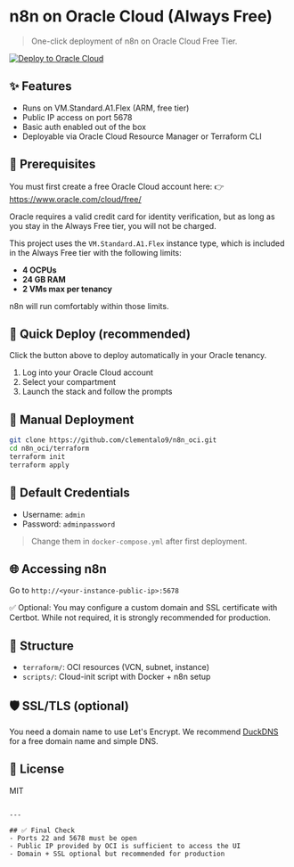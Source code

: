 # n8n on Oracle Cloud (Always Free)

> One-click deployment of n8n on Oracle Cloud Free Tier.

[![Deploy to Oracle Cloud](https://github.com/clementalo9/oke_A1/blob/main/img/Deploy%20to%20Oracle%20Cloud.svg)](https://cloud.oracle.com/resourcemanager/stacks/create?zipUrl=https://github.com/clementalo9/n8n_oci/archive/refs/heads/main.zip)

## ✨ Features
- Runs on VM.Standard.A1.Flex (ARM, free tier)
- Public IP access on port 5678
- Basic auth enabled out of the box
- Deployable via Oracle Cloud Resource Manager or Terraform CLI

## 📝 Prerequisites
You must first create a free Oracle Cloud account here:
👉 https://www.oracle.com/cloud/free/

Oracle requires a valid credit card for identity verification, but as long as you stay in the Always Free tier, you will not be charged.

This project uses the `VM.Standard.A1.Flex` instance type, which is included in the Always Free tier with the following limits:
- **4 OCPUs**
- **24 GB RAM**
- **2 VMs max per tenancy**

n8n will run comfortably within those limits.

## 🚀 Quick Deploy (recommended)
Click the button above to deploy automatically in your Oracle tenancy.

1. Log into your Oracle Cloud account
2. Select your compartment
3. Launch the stack and follow the prompts

## 🔧 Manual Deployment
```bash
git clone https://github.com/clementalo9/n8n_oci.git
cd n8n_oci/terraform
terraform init
terraform apply
```

## 🔐 Default Credentials
- Username: `admin`
- Password: `adminpassword`

> Change them in `docker-compose.yml` after first deployment.

## 🌐 Accessing n8n
Go to `http://<your-instance-public-ip>:5678`

✅ Optional: You may configure a custom domain and SSL certificate with Certbot. While not required, it is strongly recommended for production.

## 📂 Structure
- `terraform/`: OCI resources (VCN, subnet, instance)
- `scripts/`: Cloud-init script with Docker + n8n setup

## 🛡️ SSL/TLS (optional)
You need a domain name to use Let's Encrypt. We recommend [DuckDNS](https://www.duckdns.org) for a free domain name and simple DNS.

## 📜 License
MIT
```

---

## ✅ Final Check
- Ports 22 and 5678 must be open
- Public IP provided by OCI is sufficient to access the UI
- Domain + SSL optional but recommended for production